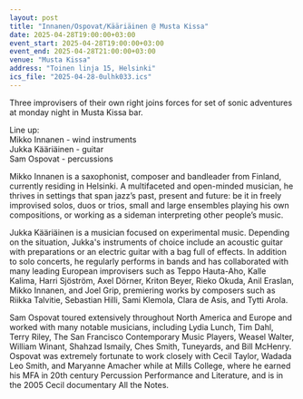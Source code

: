 ```yaml
---
layout: post
title: "Innanen/Ospovat/Kääriäinen @ Musta Kissa"
date: 2025-04-28T19:00:00+03:00
event_start: 2025-04-28T19:00:00+03:00
event_end: 2025-04-28T21:00:00+03:00
venue: "Musta Kissa"
address: "Toinen linja 15, Helsinki"
ics_file: "2025-04-28-0ulhk033.ics"
---
```


Three improvisers of their own right joins forces for set of sonic adventures at monday night in Musta Kissa bar.  
  
Line up:  
Mikko Innanen - wind instruments  
Jukka Kääriäinen - guitar  
Sam Ospovat - percussions  
  
  
Mikko Innanen is a saxophonist, composer and bandleader from Finland, currently residing in Helsinki. A multifaceted and open-minded musician, he thrives in settings that span jazz’s past, present and future: be it in freely improvised solos, duos or trios, small and large ensembles playing his own compositions, or working as a sideman interpreting other people’s music.  
  
Jukka Kääriäinen is a musician focused on experimental music. Depending on the situation, Jukka's instruments of choice include an acoustic guitar with preparations or an electric guitar with a bag full of effects. In addition to solo concerts, he regularly performs in bands and has collaborated with many leading European improvisers such as Teppo Hauta-Aho, Kalle Kalima, Harri Sjöström, Axel Dörner, Kriton Beyer, Rieko Okuda, Anil Eraslan, Mikko Innanen, and Joel Grip, premiering works by composers such as Riikka Talvitie, Sebastian Hilli, Sami Klemola, Clara de Asis, and Tytti Arola.  
  
Sam Ospovat toured extensively throughout North America and Europe and worked with many notable musicians, including Lydia Lunch, Tim Dahl, Terry Riley, The San Francisco Contemporary Music Players, Weasel Walter, William Winant, Shahzad Ismaily, Ches Smith, Tuneyards, and Bill McHenry. Ospovat was extremely fortunate to work closely with Cecil Taylor, Wadada Leo Smith, and Maryanne Amacher while at Mills College, where he earned his MFA in 20th century Percussion Performance and Literature, and is in the 2005 Cecil documentary All the Notes.

